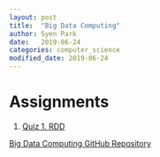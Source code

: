 ```yaml
---
layout: post
title:  "Big Data Computing"
author: Syen Park
date:   2019-06-24
categories: computer_science
modified_date: 2019-06-24
---
```


# Assignments
1. [Quiz 1. RDD](https://github.com/syenpark/Big-Data-Computing/blob/master/quiz/Quiz%201.%20RDD.ipynb)

[Big Data Computing GitHub Repository](https://github.com/syenpark/Big-Data-Computing)

